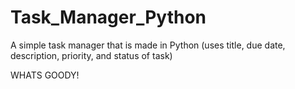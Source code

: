 # Task_Manager_Python
A simple task manager that is made in Python (uses title, due date, description, priority, and status of task)  

WHATS GOODY!
